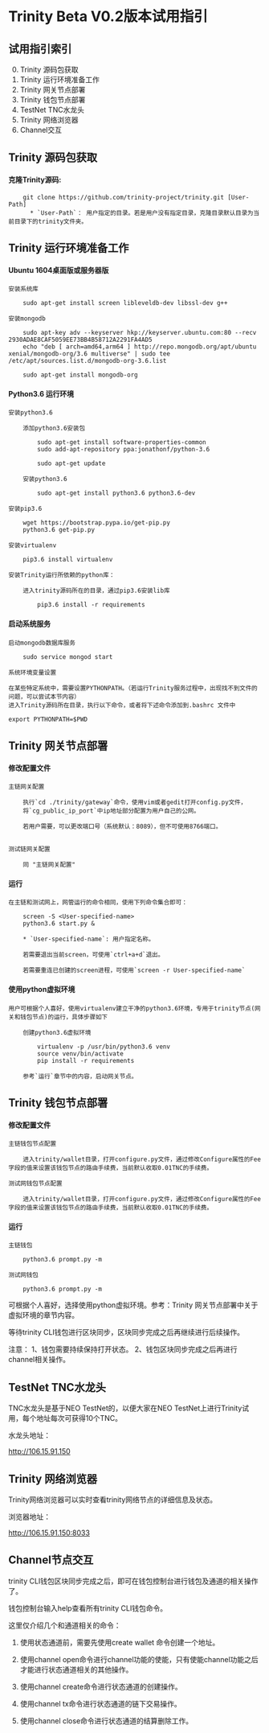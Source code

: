 # Trinity Beta V0.2版本试用指引

## 试用指引索引
0. Trinity 源码包获取
1. Trinity 运行环境准备工作
2. Trinity 网关节点部署
3. Trinity 钱包节点部署
4. TestNet TNC水龙头
5. Trinity 网络浏览器
6. Channel交互


## Trinity 源码包获取

#### 克隆Trinity源码:

```
    git clone https://github.com/trinity-project/trinity.git [User-Path]
      * `User-Path`： 用户指定的目录。若是用户没有指定目录，克隆目录默认目录为当前目录下的trinity文件夹。
```


## Trinity 运行环境准备工作

#### Ubuntu 1604桌面版或服务器版

    安装系统库

        sudo apt-get install screen libleveldb-dev libssl-dev g++

    安装mongodb

        sudo apt-key adv --keyserver hkp://keyserver.ubuntu.com:80 --recv 2930ADAE8CAF5059EE73BB4B58712A2291FA4AD5
        echo "deb [ arch=amd64,arm64 ] http://repo.mongodb.org/apt/ubuntu xenial/mongodb-org/3.6 multiverse" | sudo tee /etc/apt/sources.list.d/mongodb-org-3.6.list

        sudo apt-get install mongodb-org

#### Python3.6 运行环境

    安装python3.6

        添加python3.6安装包

            sudo apt-get install software-properties-common
            sudo add-apt-repository ppa:jonathonf/python-3.6

            sudo apt-get update

        安装python3.6

            sudo apt-get install python3.6 python3.6-dev

    安装pip3.6

        wget https://bootstrap.pypa.io/get-pip.py
        python3.6 get-pip.py

    安装virtualenv

        pip3.6 install virtualenv

    安装Trinity运行所依赖的python库：

        进入trinity源码所在的目录，通过pip3.6安装lib库

            pip3.6 install -r requirements

#### 启动系统服务

    启动mongodb数据库服务

        sudo service mongod start

    系统环境变量设置

    在某些特定系统中，需要设置PYTHONPATH。（若运行Trinity服务过程中，出现找不到文件的问题，可以尝试本节内容）
    进入Trinity源码所在目录，执行以下命令，或者将下述命令添加到.bashrc 文件中

    export PYTHONPATH=$PWD


## Trinity 网关节点部署

#### 修改配置文件

    主链网关配置

        执行`cd ./trinity/gateway`命令，使用vim或者gedit打开config.py文件，
        将`cg_public_ip_port`中ip地址部分配置为用户自己的公网。

        若用户需要，可以更改端口号（系统默认：8089），但不可使用8766端口。


    测试链网关配置

        同 "主链网关配置"

#### 运行

    在主链和测试网上，网管运行的命令相同，使用下列命令集合即可：

        screen -S <User-specified-name>
        python3.6 start.py &

        * `User-specified-name`: 用户指定名称。

        若需要退出当前screen，可使用`ctrl+a+d`退出。

        若需要重连已创建的screen进程，可使用`screen -r User-specified-name`

#### 使用python虚拟环境

    用户可根据个人喜好，使用virtualenv建立干净的python3.6环境，专用于trinity节点(网关和钱包节点)的运行，具体步骤如下

        创建python3.6虚拟环境

            virtualenv -p /usr/bin/python3.6 venv
            source venv/bin/activate
            pip install -r requirements

        参考`运行`章节中的内容，启动网关节点。


## Trinity 钱包节点部署

#### 修改配置文件

    主链钱包节点配置

        进入trinity/wallet目录，打开configure.py文件，通过修改Configure属性的Fee字段的值来设置该钱包节点的路由手续费，当前默认收取0.01TNC的手续费。

    测试网钱包节点配置

        进入trinity/wallet目录，打开configure.py文件，通过修改Configure属性的Fee字段的值来设置该钱包节点的路由手续费，当前默认收取0.01TNC的手续费。

#### 运行
    主链钱包

        python3.6 prompt.py -m

    测试网钱包

        python3.6 prompt.py -m


可根据个人喜好，选择使用python虚拟环境。参考：Trinity 网关节点部署中关于虚拟环境的章节内容。


等待trinity CLI钱包进行区块同步，区块同步完成之后再继续进行后续操作。

注意：
1、钱包需要持续保持打开状态。
2、钱包区块同步完成之后再进行channel相关操作。


## TestNet TNC水龙头
TNC水龙头是基于NEO TestNet的，以便大家在NEO TestNet上进行Trinity试用，每个地址每次可获得10个TNC。

水龙头地址：

http://106.15.91.150


## Trinity 网络浏览器
Trinity网络浏览器可以实时查看trinity网络节点的详细信息及状态。

浏览器地址：

http://106.15.91.150:8033


## Channel节点交互

trinity CLI钱包区块同步完成之后，即可在钱包控制台进行钱包及通道的相关操作了。

钱包控制台输入help查看所有trinity CLI钱包命令。

这里仅介绍几个和通道相关的命令：

1. 使用状态通道前，需要先使用create wallet 命令创建一个地址。

2. 使用channel open命令进行channel功能的使能，只有使能channel功能之后才能进行状态通道相关的其他操作。

3. 使用channel create命令进行状态通道的创建操作。

4. 使用channel tx命令进行状态通道的链下交易操作。

5. 使用channel close命令进行状态通道的结算删除工作。

